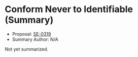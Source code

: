 # Conform Never to Identifiable (Summary)

* Proposal: [SE-0319](https://github.com/apple/swift-evolution/blob/main/proposals/0319-never-identifiable.md)
* Summary Author: N/A

Not yet summarized.
